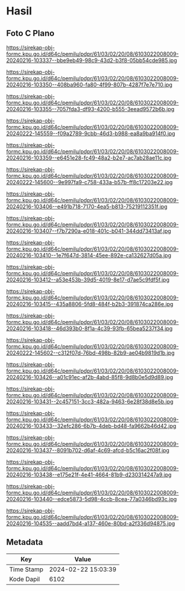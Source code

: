 # Hasil

## Foto C Plano

https://sirekap-obj-formc.kpu.go.id/d64c/pemilu/pdpr/61/03/02/20/08/6103022008009-20240216-103337--bbe9eb49-98c9-43d2-b3f8-05bb54cde985.jpg

https://sirekap-obj-formc.kpu.go.id/d64c/pemilu/pdpr/61/03/02/20/08/6103022008009-20240216-103350--408ba960-fa80-4f99-807b-4287f7e7e710.jpg

https://sirekap-obj-formc.kpu.go.id/d64c/pemilu/pdpr/61/03/02/20/08/6103022008009-20240216-103355--7057fda3-df93-4200-b555-3eead9572b6b.jpg

https://sirekap-obj-formc.kpu.go.id/d64c/pemilu/pdpr/61/03/02/20/08/6103022008009-20240222-145559--f09a2789-9cbb-46d3-b988-ea8a9ba914f0.jpg

https://sirekap-obj-formc.kpu.go.id/d64c/pemilu/pdpr/61/03/02/20/08/6103022008009-20240216-103359--e6451e28-fc49-48a2-b2e7-ac7ab28ae11c.jpg

https://sirekap-obj-formc.kpu.go.id/d64c/pemilu/pdpr/61/03/02/20/08/6103022008009-20240222-145600--9e997fa9-c758-433a-b57b-ff8c17203e22.jpg

https://sirekap-obj-formc.kpu.go.id/d64c/pemilu/pdpr/61/03/02/20/08/6103022008009-20240216-103406--e491b718-7170-4ea5-b813-75219112351f.jpg

https://sirekap-obj-formc.kpu.go.id/d64c/pemilu/pdpr/61/03/02/20/08/6103022008009-20240216-103407--f7b7290a-e018-401c-b041-344dd73413af.jpg

https://sirekap-obj-formc.kpu.go.id/d64c/pemilu/pdpr/61/03/02/20/08/6103022008009-20240216-103410--1e7f647d-3814-45ee-892e-ca132627d05a.jpg

https://sirekap-obj-formc.kpu.go.id/d64c/pemilu/pdpr/61/03/02/20/08/6103022008009-20240216-103412--a53e453b-39d5-4019-8e17-d7ae5c9fdf5f.jpg

https://sirekap-obj-formc.kpu.go.id/d64c/pemilu/pdpr/61/03/02/20/08/6103022008009-20240216-103415--435a8806-5fd8-484f-b2b3-391874ca286e.jpg

https://sirekap-obj-formc.kpu.go.id/d64c/pemilu/pdpr/61/03/02/20/08/6103022008009-20240216-103418--46d393b0-8f1a-4c39-93fb-65bea5237f34.jpg

https://sirekap-obj-formc.kpu.go.id/d64c/pemilu/pdpr/61/03/02/20/08/6103022008009-20240222-145602--c312f07d-76bd-498b-82b9-ae04b9819d1b.jpg

https://sirekap-obj-formc.kpu.go.id/d64c/pemilu/pdpr/61/03/02/20/08/6103022008009-20240216-103426--a01c91ec-af2b-4abd-85f8-9d8b0e5d9d89.jpg

https://sirekap-obj-formc.kpu.go.id/d64c/pemilu/pdpr/61/03/02/20/08/6103022008009-20240216-103431--2c457151-3cc3-482a-9463-6e28f38d8e5b.jpg

https://sirekap-obj-formc.kpu.go.id/d64c/pemilu/pdpr/61/03/02/20/08/6103022008009-20240216-103433--32efc286-6b7b-4deb-bd48-fa9662b46d42.jpg

https://sirekap-obj-formc.kpu.go.id/d64c/pemilu/pdpr/61/03/02/20/08/6103022008009-20240216-103437--8091b702-d6af-4c69-afcd-b5c16ac2f08f.jpg

https://sirekap-obj-formc.kpu.go.id/d64c/pemilu/pdpr/61/03/02/20/08/6103022008009-20240216-103438--e175e21f-4e41-4664-81b9-d230314247a9.jpg

https://sirekap-obj-formc.kpu.go.id/d64c/pemilu/pdpr/61/03/02/20/08/6103022008009-20240216-103440--edce5873-5d98-4ccb-8cea-77a0346bd93c.jpg

https://sirekap-obj-formc.kpu.go.id/d64c/pemilu/pdpr/61/03/02/20/08/6103022008009-20240216-104535--aadd7bd4-a137-460e-80bd-a2f336d94875.jpg


## Metadata

| Key        | Value               |
| ---------- | ------------------- |
| Time Stamp | 2024-02-22 15:03:39 |
| Kode Dapil | 6102                |



